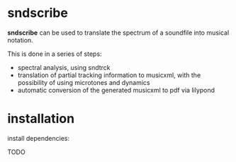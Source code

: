 # sndscribe

**sndscribe** can be used to translate the spectrum of a soundfile
into musical notation.

This is done in a series of steps:

* spectral analysis, using sndtrck
* translation of partial tracking information to musicxml, with the
  possibility of using microtones and dynamics
* automatic conversion of the generated musicxml to pdf via lilypond
  
# installation

install dependencies:

TODO
  
